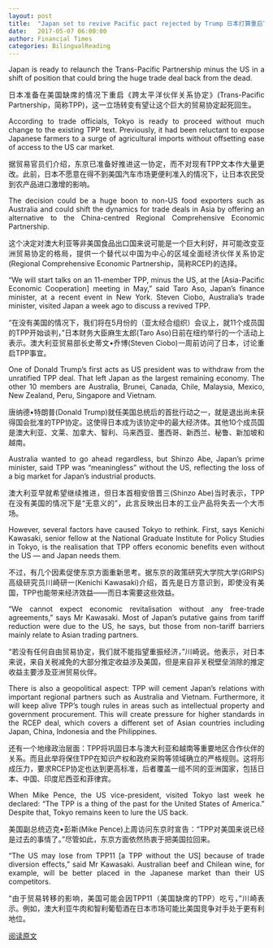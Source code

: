 ```yaml
---
layout: post
title:  "Japan set to revive Pacific pact rejected by Trump 日本打算重启TPP"
date:   2017-05-07 06:00:00
author: Financial Times
categories: BilingualReading
---
```


<p align="justify">
Japan is ready to relaunch the Trans-Pacific Partnership minus the US in a shift of position that could bring the huge trade deal back from the dead.
</p>
<p align="justify">
日本准备在美国缺席的情况下重启《跨太平洋伙伴关系协定》(Trans-Pacific Partnership，简称TPP)，这一立场转变有望让这个巨大的贸易协定起死回生。
</p>
<p align="justify">
According to trade officials, Tokyo is ready to proceed without much change to the existing TPP text. Previously, it had been reluctant to expose Japanese farmers to a surge of agricultural imports without offsetting ease of access to the US car market.
</p>
<p align="justify">
据贸易官员们介绍，东京已准备好推进这一协定，而不对现有TPP文本作大量更改。此前，日本不愿意在得不到美国汽车市场更便利准入的情况下，让日本农民受到农产品进口激增的影响。
</p>
<p align="justify">
The decision could be a huge boon to non-US food exporters such as Australia and could shift the dynamics for trade deals in Asia by offering an alternative to the China-centred Regional Comprehensive Economic Partnership.
</p>
<p align="justify">
这个决定对澳大利亚等非美国食品出口国来说可能是一个巨大利好，并可能改变亚洲贸易协定的格局，提供一个替代以中国为中心的区域全面经济伙伴关系协定(Regional Comprehensive Economic Partnership，简称RCEP)的选择。
</p>
<p align="justify">
“We will start talks on an 11-member TPP, minus the US, at the [Asia-Pacific Economic Cooperation] meeting in May,” said Taro Aso, Japan’s finance minister, at a recent event in New York. Steven Ciobo, Australia’s trade minister, visited Japan a week ago to discuss a revived TPP.
</p>
<p align="justify">
“在没有美国的情况下，我们将在5月份的（亚太经合组织）会议上，就11个成员国的TPP开始谈判，”日本财务大臣麻生太郎(Taro Aso)日前在纽约举行的一个活动上表示。澳大利亚贸易部长史蒂文•乔博(Steven Ciobo)一周前访问了日本，讨论重启TPP事宜。
</p>
<p align="justify">
One of Donald Trump’s first acts as US president was to withdraw from the unratified TPP deal. That left Japan as the largest remaining economy. The other 10 members are Australia, Brunei, Canada, Chile, Malaysia, Mexico, New Zealand, Peru, Singapore and Vietnam.
</p>
<p align="justify">
唐纳德•特朗普(Donald Trump)就任美国总统后的首批行动之一，就是退出尚未获得国会批准的TPP协定。这使得日本成为该协定中的最大经济体。其他10个成员国是澳大利亚、文莱、加拿大、智利、马来西亚、墨西哥、新西兰、秘鲁、新加坡和越南。
</p>
<p align="justify">
Australia wanted to go ahead regardless, but Shinzo Abe, Japan’s prime minister, said TPP was “meaningless” without the US, reflecting the loss of a big market for Japan’s industrial products.
</p>
<p align="justify">
澳大利亚早就希望继续推进，但日本首相安倍晋三(Shinzo Abe)当时表示，TPP在没有美国的情况下是“无意义的”，此言反映出日本的工业产品将失去一个大市场。
</p>
<p align="justify">
However, several factors have caused Tokyo to rethink. First, says Kenichi Kawasaki, senior fellow at the National Graduate Institute for Policy Studies in Tokyo, is the realisation that TPP offers economic benefits even without the US — and Japan needs them.
</p>
<p align="justify">
不过，有几个因素促使东京方面重新思考。据东京的政策研究大学院大学(GRIPS)高级研究员川崎研一(Kenichi Kawasaki)介绍，首先是日方意识到，即使没有美国，TPP也能带来经济效益——而日本需要这些效益。
</p>
<p align="justify">
“We cannot expect economic revitalisation without any free-trade agreements,” says Mr Kawasaki. Most of Japan’s putative gains from tariff reduction were due to the US, he says, but those from non-tariff barriers mainly relate to Asian trading partners.
</p>
<p align="justify">
“若没有任何自由贸易协定，我们就不能指望重振经济，”川崎说。他表示，对日本来说，来自关税减免的大部分推定收益涉及美国，但是来自非关税壁垒消除的推定收益主要涉及亚洲贸易伙伴。
</p>
<p align="justify">
There is also a geopolitical aspect: TPP will cement Japan’s relations with important regional partners such as Australia and Vietnam. Furthermore, it will keep alive TPP’s tough rules in areas such as intellectual property and government procurement. This will create pressure for higher standards in the RCEP deal, which covers a different set of Asian countries including Japan, China, Indonesia and the Philippines.
</p>
<p align="justify">
还有一个地缘政治层面：TPP将巩固日本与澳大利亚和越南等重要地区合作伙伴的关系。而且此举将保住TPP在知识产权和政府采购等领域确立的严格规则。这将形成压力，要求RCEP协定也达到更高标准，后者覆盖一组不同的亚洲国家，包括日本、中国、印度尼西亚和菲律宾。
</p>
<p align="justify">
When Mike Pence, the US vice-president, visited Tokyo last week he declared: “The TPP is a thing of the past for the United States of America.” Despite that, Tokyo remains keen to lure the US back.
</p>
<p align="justify">
美国副总统迈克•彭斯(Mike Pence)上周访问东京时宣告：“TPP对美国来说已经是过去的事情了。”尽管如此，东京方面依然热衷于把美国拉回来。
</p>
<p align="justify">
“The US may lose from TPP11 [a TPP without the US] because of trade diversion effects,” said Mr Kawasaki. Australian beef and Chilean wine, for example, will be better placed in the Japanese market than their US competitors.
</p>
<p align="justify">
“由于贸易转移的影响，美国可能会因TPP11（美国缺席的TPP）吃亏，”川崎表示。例如，澳大利亚牛肉和智利葡萄酒在日本市场可能比美国竞争对手处于更有利地位。
</p>

[阅读原文](http://www.ftchinese.com/story/001072310/ce#adchannelID=1100)